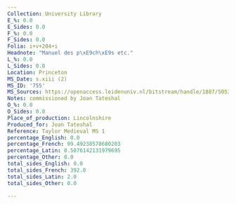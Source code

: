 ```yaml
---
Collection: University Library
E_%: 0.0
E_Sides: 0.0
F_%: 0.0
F_Sides: 0.0
Folia: i+v+204+i
Headnote: "Manuel des p\xE9ch\xE9s etc."
L_%: 0.0
L_Sides: 0.0
Location: Princeton
MS_Date: s.xiii (2)
MS_ID: '755'
MS_Sources: https://openaccess.leidenuniv.nl/bitstream/handle/1887/50536/MurchisonPQ95_2W24424.pdf?sequence=1
Notes: commissioned by Joan Tateshal
O_%: 0.0
O_Sides: 0.0
Place_of_production: Lincolnshire
Produced_for: Joan Tateshal
Reference: Taylor Medieval MS 1
percentage_English: 0.0
percentage_French: 99.49238578680203
percentage_Latin: 0.5076142131979695
percentage_Other: 0.0
total_sides_English: 0.0
total_sides_French: 392.0
total_sides_Latin: 2.0
total_sides_Other: 0.0

---
```

